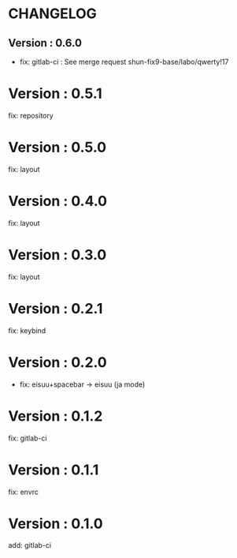 # CHANGELOG

## Version : 0.6.0

- fix: gitlab-ci : See merge request shun-fix9-base/labo/qwerty!17

# Version : 0.5.1

fix: repository

# Version : 0.5.0

fix: layout

# Version : 0.4.0

fix: layout

# Version : 0.3.0

fix: layout

# Version : 0.2.1

fix: keybind

# Version : 0.2.0

* fix: eisuu+spacebar -> eisuu (ja mode)

# Version : 0.1.2

fix: gitlab-ci

# Version : 0.1.1

fix: envrc

# Version : 0.1.0

add: gitlab-ci

